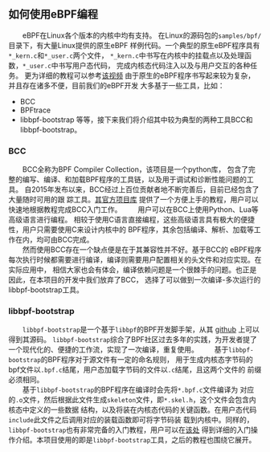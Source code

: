 ## 如何使用eBPF编程
&ensp;&ensp;&ensp;&ensp;eBPF在Linux各个版本的内核中均有支持。
在Linux的源码包的`samples/bpf/`目录下，有大量Linux提供的原生eBPF
样例代码。一个典型的原生eBPF程序具有`*_kern.c`和`*_user.c`两个文件，
`*_kern.c`中书写在内核中的挂载点以及处理函数，`*_user.c`中书写用户态代码，
完成内核态代码注入以及与用户交互的各种任务。
更为详细的教程可以参考[该视频](https://www.bilibili.com/video/BV1f54y1h74r?spm_id_from=333.999.0.0)
由于原生的eBPF程序书写起来较为复杂，并且存在诸多不便，目前我们的eBPF开发
大多基于一些工具，比如：
- BCC
- BPFtrace
- libbpf-bootstrap
等等，接下来我们将介绍其中较为典型的两种工具BCC和libbpf-bootstrap。
### BCC
&ensp;&ensp;&ensp;&ensp;BCC全称为BPF Compiler Collection，该项目是一个python库，
包含了完整的编写、编译、和加载BPF程序的工具链，以及用于调试和诊断性能问题的工具。
自2015年发布以来，BCC经过上百位贡献者地不断完善后，目前已经包含了大量随时可用的跟
踪工具。[其官方项目库](https://github.com/iovisor/bcc/blob/master/docs/tutorial.md)
提供了一个方便上手的教程，用户可以快速地根据教程完成BCC入门工作。
&ensp;&ensp;&ensp;&ensp;用户可以在BCC上使用Python、Lua等高级语言进行编程。
相较于使用C语言直接编程，这些高级语言具有极大的便捷性，用户只需要使用C来设计内核中的
BPF程序，其余包括编译、解析、加载等工作在内，均可由BCC完成。  
&ensp;&ensp;&ensp;&ensp;然而使用BCC存在一个缺点便是在于其兼容性并不好。基于BCC的
eBPF程序每次执行时候都需要进行编译，编译则需要用户配置相关的头文件和对应实现。在实际应用中，
相信大家也会有体会，编译依赖问题是一个很棘手的问题。也正是因此，在本项目的开发中我们放弃了BCC，
选择了可以做到一次编译-多次运行的libbpf-bootstrap工具。

### libbpf-bootstrap
&ensp;&ensp;&ensp;&ensp;`libbpf-bootstrap`是一个基于`libbpf`的BPF开发脚手架，从其
[github](https://github.com/libbpf/libbpf-bootstrap) 上可以得到其源码。
`libbpf-bootstrap`综合了BPF社区过去多年的实践，为开发者提了一个现代化的、便捷的工作流，实现了一次编译，重复使用。
&ensp;&ensp;&ensp;&ensp;基于`libbpf-bootstrap`的BPF程序对于源文件有一定的命名规则，
用于生成内核态字节码的bpf文件以`.bpf.c`结尾，用户态加载字节码的文件以`.c`结尾，且这两个文件的
前缀必须相同。  
&ensp;&ensp;&ensp;&ensp;基于`libbpf-bootstrap`的BPF程序在编译时会先将`*.bpf.c`文件编译为
对应的`.o`文件，然后根据此文件生成`skeleton`文件，即`*.skel.h`，这个文件会包含内核态中定义的一些数据
结构，以及将装在内核态代码的关键函数。在用户态代码`include`此文件之后调用对应的装载函数即可将字节码装
载到内核中。同样的，`libbpf-bootstrap`也有非常完备的入门教程，用户可以在[该处](https://nakryiko.com/posts/libbpf-bootstrap/)
得到详细的入门操作介绍。本项目使用的即是`libbpf-bootstrap`工具，之后的教程也围绕它展开。

